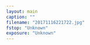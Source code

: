 ```yaml
---
layout: main
caption: ""
filename: "20171116221722.jpg"
fstop: "Unknown"
exposure: "Unknown"
---
```

